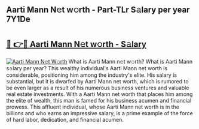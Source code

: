 ## Aarti Mann N𝚎t w𝚘rth - Part-TLr S𝚊lary per year 7Y1De

# <h2><a href="http://gc343ri.nevu.top/?p=Aarti+Mann">🔗 👉🔴 Aarti Mann N𝚎t w𝚘rth - S𝚊lary</a></h2>

[![Aarti Mann N𝚎t W𝚘rth](https://i.imgur.com/Oavwk0R.jpeg)](http://gc343ri.nevu.top/?p=Aarti+Mann)
What is Aarti Mann n𝚎t w𝚘rth? What is Aarti Mann s𝚊lary per year?
This wealthy individual's Aarti Mann net worth is considerable, positioning him among the industry's elite. His salary is substantial, but it is dwarfed by Aarti Mann net worth, which is rumored to be even larger as a result of his numerous business ventures and valuable real estate investments. With a Aarti Mann net worth that places him among the elite of wealth, this man is famed for his business acumen and financial prowess. This affluent individual, whose Aarti Mann net worth is in the billions and who earns an impressive salary, is a prime example of the force of hard labor, dedication, and financial acumen.
